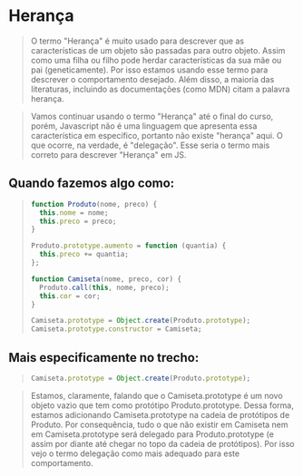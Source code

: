 # Herança

> O termo "Herança" é muito usado para descrever que as características de um objeto são passadas para outro objeto. Assim como uma filha ou filho pode herdar características da sua mãe ou pai (geneticamente). Por isso estamos usando esse termo para descrever o comportamento desejado. Além disso, a maioria das literaturas, incluindo as documentações (como MDN) citam a palavra herança.

> Vamos continuar usando o termo "Herança" até o final do curso, porém, Javascript não é uma linguagem que apresenta essa característica em específico, portanto não existe "herança" aqui. O que ocorre, na verdade, é "delegação". Esse seria o termo mais correto para descrever "Herança" em JS.

## Quando fazemos algo como:

> ```js
> function Produto(nome, preco) {
>   this.nome = nome;
>   this.preco = preco;
> }
> 
> Produto.prototype.aumento = function (quantia) {
>   this.preco += quantia;
> };
> 
> function Camiseta(nome, preco, cor) {
>   Produto.call(this, nome, preco);
>   this.cor = cor;
> }
> 
> Camiseta.prototype = Object.create(Produto.prototype);
> Camiseta.prototype.constructor = Camiseta;
> ```

## Mais especificamente no trecho:
> ```js
> Camiseta.prototype = Object.create(Produto.prototype);
> ```

> Estamos, claramente, falando que o Camiseta.prototype é um novo objeto vazio que tem como protótipo Produto.prototype. Dessa forma, estamos adicionando Camiseta.prototype na cadeia de protótipos de Produto. Por consequência, tudo o que não existir em Camiseta nem em Camiseta.prototype será delegado para Produto.prototype (e assim por diante até chegar no topo da cadeia de protótipos). Por isso vejo o termo delegação como mais adequado para este comportamento.
